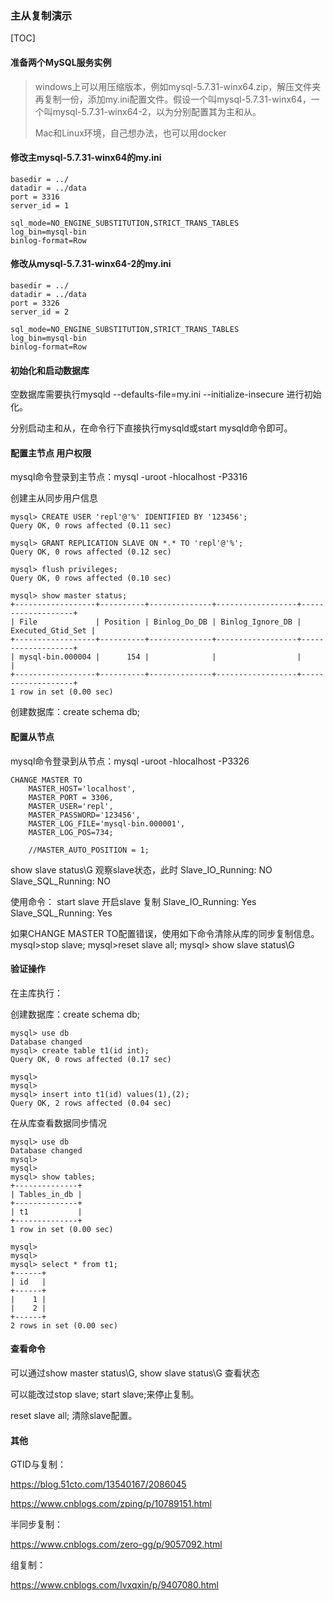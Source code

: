 ### 主从复制演示

[TOC]

#### 准备两个MySQL服务实例

> windows上可以用压缩版本，例如mysql-5.7.31-winx64.zip，解压文件夹再复制一份，添加my.ini配置文件。假设一个叫mysql-5.7.31-winx64，一个叫mysql-5.7.31-winx64-2，以为分别配置其为主和从。
>
> Mac和Linux环境，自己想办法，也可以用docker

#### 修改主mysql-5.7.31-winx64的my.ini

```
basedir = ../
datadir = ../data
port = 3316
server_id = 1

sql_mode=NO_ENGINE_SUBSTITUTION,STRICT_TRANS_TABLES 
log_bin=mysql-bin
binlog-format=Row
```



#### 修改从mysql-5.7.31-winx64-2的my.ini

```
basedir = ../
datadir = ../data
port = 3326
server_id = 2

sql_mode=NO_ENGINE_SUBSTITUTION,STRICT_TRANS_TABLES 
log_bin=mysql-bin
binlog-format=Row
```



#### 初始化和启动数据库

空数据库需要执行mysqld --defaults-file=my.ini --initialize-insecure 进行初始化。

分别启动主和从，在命令行下直接执行mysqld或start mysqld命令即可。



#### 配置主节点 用户权限

mysql命令登录到主节点：mysql -uroot -hlocalhost -P3316

创建主从同步用户信息
```
mysql> CREATE USER 'repl'@'%' IDENTIFIED BY '123456';
Query OK, 0 rows affected (0.11 sec)

mysql> GRANT REPLICATION SLAVE ON *.* TO 'repl'@'%';
Query OK, 0 rows affected (0.12 sec)

mysql> flush privileges;
Query OK, 0 rows affected (0.10 sec)

mysql> show master status;
+------------------+----------+--------------+------------------+-------------------+
| File             | Position | Binlog_Do_DB | Binlog_Ignore_DB | Executed_Gtid_Set |
+------------------+----------+--------------+------------------+-------------------+
| mysql-bin.000004 |      154 |              |                  |                   |
+------------------+----------+--------------+------------------+-------------------+
1 row in set (0.00 sec)
```

创建数据库：create schema db;



#### 配置从节点

mysql命令登录到从节点：mysql -uroot  -hlocalhost -P3326

```
CHANGE MASTER TO
    MASTER_HOST='localhost',  
    MASTER_PORT = 3306,
    MASTER_USER='repl',      
    MASTER_PASSWORD='123456',   
    MASTER_LOG_FILE='mysql-bin.000001',
    MASTER_LOG_POS=734;
    
    //MASTER_AUTO_POSITION = 1;
```
show slave status\G
观察slave状态，此时
Slave_IO_Running: NO
Slave_SQL_Running: NO

使用命令：
start slave
开启slave 复制
Slave_IO_Running: Yes
Slave_SQL_Running: Yes


如果CHANGE MASTER TO配置错误，使用如下命令清除从库的同步复制信息。
	mysql>stop slave;
	mysql>reset slave all;
	mysql> show slave status\G




#### 验证操作

在主库执行：

创建数据库：create schema db;


```
mysql> use db
Database changed
mysql> create table t1(id int);
Query OK, 0 rows affected (0.17 sec)

mysql>
mysql>
mysql> insert into t1(id) values(1),(2);
Query OK, 2 rows affected (0.04 sec)
```



在从库查看数据同步情况

```
mysql> use db
Database changed
mysql>
mysql>
mysql> show tables;
+--------------+
| Tables_in_db |
+--------------+
| t1           |
+--------------+
1 row in set (0.00 sec)

mysql>
mysql>
mysql> select * from t1;
+------+
| id   |
+------+
|    1 |
|    2 |
+------+
2 rows in set (0.00 sec)
```



#### 查看命令

可以通过show master status\G, show slave status\G 查看状态

可以能改过stop slave; start slave;来停止复制。

reset slave all; 清除slave配置。





#### 其他

GTID与复制：

https://blog.51cto.com/13540167/2086045

https://www.cnblogs.com/zping/p/10789151.html

半同步复制：

https://www.cnblogs.com/zero-gg/p/9057092.html

组复制：

https://www.cnblogs.com/lvxqxin/p/9407080.html